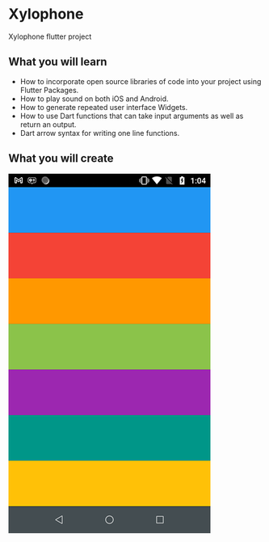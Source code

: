 # Xylophone
Xylophone flutter project

## What you will learn

- How to incorporate open source libraries of code into your project using Flutter Packages.
- How to play sound on both iOS and Android.
- How to generate repeated user interface Widgets.
- How to use Dart functions that can take input arguments as well as return an output.
- Dart arrow syntax for writing one line functions.

## What you will create

![Finished App](https://github.com/karoman0584/Images/blob/main/xylophone-demo-flutter.png)


